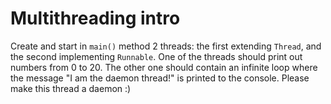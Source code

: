 # Multithreading intro

Create and start in `main()` method 2 threads: the first extending `Thread`, and the second implementing `Runnable`.
One of the threads should print out numbers from 0 to 20.
The other one should contain an infinite loop where the message "I am the daemon thread!" is printed to the console.
Please make this thread a daemon :)